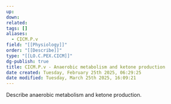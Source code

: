 ```yaml
---
up: 
down: 
related: 
tags: []
aliases:
  - CICM.P.v
field: "[[Physiology]]"
order: "[[Describe]]"
type: "[[LO.C.PEX.CICM]]"
dg-publish: true
title: CICM.P.v - Anaerobic metabolism and ketone production
date created: Tuesday, February 25th 2025, 06:29:25
date modified: Tuesday, March 25th 2025, 16:09:21
---
```


Describe anaerobic metabolism and ketone production.

